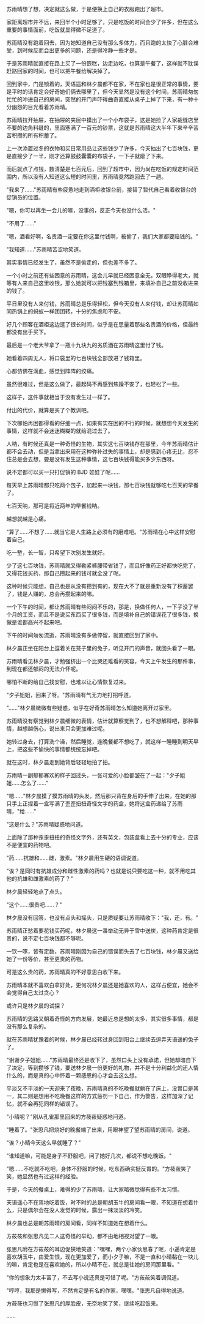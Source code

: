 <link rel="stylesheet" href="../../styles/text.css" />

苏雨晴想了想，决定就这么做，于是便换上自己的衣服跑出了超市。

家距离超市并不远，来回半个小时足够了，只是吃饭的时间会少了许多，但在这么重要的事情面前，吃饭就显得微不足道了。

苏雨晴没有跑着回去，因为她知道自己没有那么多体力，而且跑的太快了心脏会难受，到时候反而会出更多的问题，还是得冷静一些才是。

于是苏雨晴就直接在路上买了一份嵌糕，边走边吃，也算是午餐了，这样就不耽误赶路回家的时间，也可以把午餐给解决掉了。

回到家中，门是锁着的，天语遥和林夕晨都不在家，不在家也是很正常的事情，要是平时的话肯定会好奇她们俩去哪里了，但今天显然是没有这个时间，苏雨晴匆匆忙忙的冲进自己的房间，突然的开门声吓得曲奇直接从桌子上掉了下来，有一种十分幽怨的目光看着苏雨晴。

苏雨晴拉开抽屉，在抽屉的夹层中摸出了一个小布袋子，这是她捡了人家裁缝店里不要的边角料缝的，里面塞满了一百元的钞票，这就是苏雨晴这大半年下来辛辛苦苦积攒的所有积蓄了。

上一次添置过冬的衣物和买日常用品让这些钱少了许多，今天抽出了七百块钱，更是直接少了一半，刚才还算鼓鼓囊囊的布袋子，一下子就瘪了下来。

而后就点了点钱，数清楚是七百元后，回到了超市中，因为尚在吃饭的规定时间范围内，所以没有人知道这么短的时间里，苏雨晴竟然跑回去了一趟。

"我来了......"苏雨晴有些疲惫地走到酒柜收银台前，接替了暂代自己看着收银台的促销员的位置。

"嗯，你可以再坐一会儿的嘛，没事的，反正今天也没什么活。"

"不用了......"

"嗯，酒看好啊，名贵酒一定要在你这里付钱啊，被偷了，我们大家都要赔钱的。"

"我知道......"苏雨晴苦涩地笑道。

其实事情已经发生了，虽然不是偷走的，但也差不多了。

一个小时之前还有些困意的苏雨晴，这会儿早就已经困意全无，双眼睁得老大，就等有人来自己这里收银，那么她就可以把钱塞到钱箱里，来填补自己之前没收进来的钱了。

平日里没有人来付钱，苏雨晴总是乐得轻松，但今天没有人来付钱，却让苏雨晴如同热锅上的蚂蚁一样团团转，十分的焦虑和不安。

好几个顾客在酒柜这边逛了很长时间，似乎是在思量着那些名贵酒的价格，但最终都没有出手买下。

最后是一个老大爷拿了一瓶十九块九的劣质酒在苏雨晴这里付了钱。

她看着四周无人，将口袋里的七百块钱全部放进了钱箱里。

心都仿佛在滴血，感觉到阵阵的绞痛。

虽然很难过，但是这么做了，最起码不再感到焦躁不安了，也轻松了一些。

这样子，这件事就相当于没有发生过一样了。

付出的代价，就算是买了个教训吧。

下次哪怕再困都得看的仔细一点，如果有实在困的不行的时候，就想想今天发生的事情，这样就不会迷迷糊糊的就给混过去了。

人呐，有时候还真是一种奇怪的生物，其实这七百块钱存在那里，今年苏雨晴估计都不会去动，但是当拿出来用在这种弥补过失的事情上，却是感到心疼无比，忍不住总是会去想，要是没有发生这种事情，这七百块钱得能买多少东西呀。

说不定都可以买一只打促销的 BJD 娃娃了呢......

每天早上苏雨晴都只吃两个包子，加起来一块钱，那七百块钱就够吃七百天的早餐了。

七百天呐，那可是将近两年的早餐钱呐。

越想就越是心痛。

"算了......不想了......就当它是人生路上必须有的磨难吧。"苏雨晴在心中这样安慰着自己。

吃一堑，长一智，只希望下次别发生就好。

少了这七百块钱，苏雨晴就又得勒紧裤腰带省钱了，而且好像药正好都快吃完了，又得花钱买药，那自己攒起来的钱可就全没了呢。

这种时候只能想，自己也是从没有攒到有的，现在大不了就是重新没有了积蓄罢了，钱是人赚的，总会再攒起来的嘛。

一个下午的时间，都让苏雨晴有些闷闷不乐的，那是，换做任何人，一下子没了半个月的工资，而且不是说买东西买了很多钱，而是填补自己的错误花了很多钱，换做是谁都高兴不起来吧。

下午的时间匆匆流逝，苏雨晴没有多做停留，就直接回到了家中。

林夕晨正坐在阳台上逗着关在笼子里的兔子，听见开门的声音，就回头看了一眼。

苏雨晴看见林夕晨，才勉强挤出一个比哭还难看的笑容，今天上午发生的那件事，到现在都还郁闷的无法介怀呢。

哪怕不断的给自己找安慰，也难以让心情恢复过来。

"夕子姐姐，回来了呀。"苏雨晴有气无力地打招呼道。

"......"林夕晨微微有些疑惑，似乎在好奇苏雨晴怎么知道她离开过家里。

苏雨晴没有察觉到林夕晨细微的表情，估计就算察觉到了，也不想解释吧，那种事情，越想越伤心，说出来只会更加难过呢。

她转过身去，打算洗个澡，然后睡觉，连晚餐都不想吃了，就这样一睡睡到明天早上，把这些不愉快的事情都统统忘掉吧。

就在这时，林夕晨走到她背后轻轻地拍了拍。

苏雨晴一副郁郁寡欢的样子回过头，一张可爱的小脸都皱在了一起："夕子姐姐......怎么了......"

"嗯......"林夕晨摸了摸苏雨晴的头发，然后那只背在身后的手伸了出来，在她的那只手上正捏着一盒写满了歪歪扭扭奇怪文字的药盒，她将这盒药递给了苏雨晴，"给......"

"这是什么？"苏雨晴疑惑地问道。

上面除了那种歪歪扭扭的奇怪文字外，还有英文，包装盒看上去十分的专业，应该不是便宜的药物吧。

"药......抗雄和......雌，激素。"林夕晨用生硬的语调说道。

"诶？是同时有抗雄成分和雌性激素的药吗？也就是说只要吃这一种，就不用吃其他的抗雄和雌激素的药了？"

林夕晨轻轻地点了点头。

"这个......很贵吧......？"

林夕晨没有回答，也没有点头和摇头，只是质疑要让苏雨晴收下："我，还，有。"

苏雨晴正愁着要花钱买药呢，林夕晨这一番举动无异于雪中送炭，这种药肯定是很贵的，说不定七百块钱都不够呢。

一饮一啄，皆有定数，苏雨晴刚因为自己的错误而失去了七百块钱，林夕晨又送给她了一份等价，甚至更贵的药物。

可是这么贵的药，苏雨晴真的不好意思白收下来。

苏雨晴本就不喜欢白拿好处，更何况林夕晨还是她喜欢的人，这样占便宜，她会不会觉得自己太过贪心？

或许只是林夕晨的试探？

苏雨晴的思路又朝着奇怪的方向发展，她最近总是想的太多，其实很多事情，都是没有那么复杂的。

就在苏雨晴犹豫着的时候，林夕晨已经转过身回到阳台上继续去逗弄天语遥的兔子了。

"谢谢夕子姐姐......"苏雨晴最终还是收下了，虽然口头上没有承诺，但她却暗自下了决定，等到攒够了钱，要送林夕晨一份更好的礼物，并不是十分利益化的还人情什么的，而是真的心中怀着一颗感恩的心才会去这么想。

平淡又不平淡的一天迎来了夜晚，苏雨晴真的不吃晚餐就躺在了床上，没胃口是其一，其二则是想用不吃晚餐这样的方式惩罚一下自己，作为警告，这样加深了记忆，就不会再犯同样的错误了。

"小晴呢？"刚从孔雀那里回来的方莜莜疑惑地问道。

"睡着了。"张思凡把烧好的晚餐端了出来，用眼神望了望苏雨晴的房间，说道。

"诶？小晴今天这么早就睡了？"

"谁知道嘛，可能是身子不舒服吧，问了她好几次，都说不想吃晚饭。"

"嗯......不吃就不吃吧，身体不舒服的时候，吃东西确实挺反胃的。"方莜莜笑了笑，她显然也有过这样的经验。

于是，今天的餐桌上，难得的少了苏雨晴，让大家略微觉得有些不太习惯。

天语遥心不在焉地吃着饭，时不时的总是朝胡玉牛的房间看一眼，不知道在想着什么，只是偶尔会在没人发觉的时候，露出一抹淡淡的冷笑。

林夕晨也总是朝苏雨晴的房间看，同样不知道她在想着什么。

方莜莜和张思凡见二人这奇怪的举动，都不由地相视对望了一眼。

张思凡附在方莜莜的耳边促狭地笑道："嘿嘿，两个小家伙思春了呢，小遥肯定是喜欢胡玉牛，由爱生恨，现在更加爱了，而小夕子嘛，不是一直和小晴黏在一块儿的嘛，肯定也是在喜欢她的，所以小晴不在，就总是往她的房间那里看。"

"你的想象力太丰富了，不去写小说还真是可惜了呢。"方莜莜笑着调侃道。

"哼哼，我那是懒得写，不然肯定是有名的作家，嘿嘿。"张思凡自得地说道。

方莜莜也习惯了张思凡的厚脸皮，无奈地笑了笑，继续吃起饭来。

......
